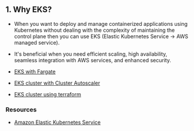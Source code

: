 ## 1. Why EKS?

- When you want to deploy and manage containerized applications using Kubernetes without dealing with the complexity of maintaining the control plane then you can use EKS (Elastic Kubernetes Service -> AWS managed service).

- It's beneficial when you need efficient scaling, high availability, seamless integration with AWS services, and enhanced security.


- [EKS with Fargate](./eks-with-fargate/ReadMe.MD)

- [EKS cluster with Cluster Autoscaler](./eks-cluster-with-cas/ReadMe.MD)

- [EKS cluster using terraform](./eks-cluster-using-terraform/ReadMe.MD)


### Resources

- [Amazon Elastic Kubernetes Service](https://aws.amazon.com/eks/)